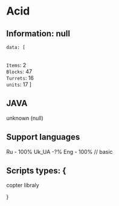 # Acid

## Information: null 

    data: [
<br>`Items`: 2 
<br>`Blocks`: 47
<br>`Turrets`: 16
<br>`units`: 17
] 

##  JAVA

 unknown (null)

## Support languages

  Ru - 100%
  Uk_UA -?% 
  Eng - 100% // basic

## Scripts types: {

copter
libraly

} 
